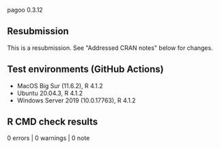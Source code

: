 pagoo 0.3.12

## Resubmission
This is a resubmission. See "Addressed CRAN notes" below for changes.

## Test environments (GitHub Actions)
* MacOS Big Sur (11.6.2), R 4.1.2
* Ubuntu 20.04.3, R 4.1.2
* Windows Server 2019 (10.0.17763), R 4.1.2

## R CMD check results

0 errors | 0 warnings | 0 note



